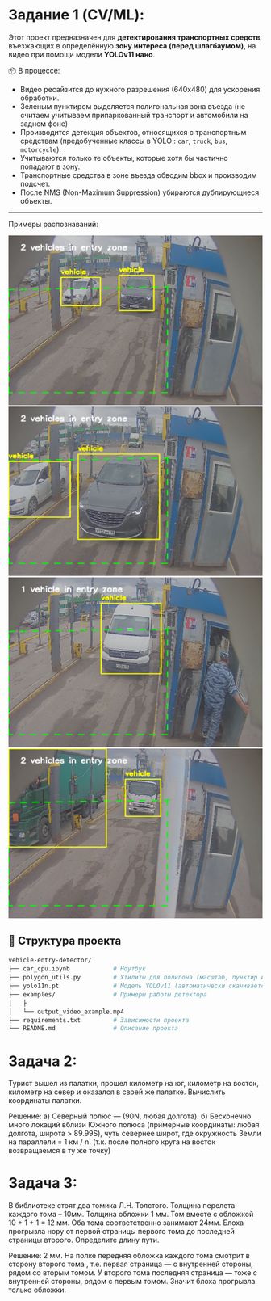 # Задание 1 (CV/ML):


Этот проект предназначен для **детектирования транспортных средств**, въезжающих в определённую **зону интереса (перед шлагбаумом)**, на видео при помощи модели **YOLOv11 нано**.

📦 В процессе:
- Видео ресайзится до нужного разрешения (640x480) для ускорения обработки.
- Зеленым пунктиром выделяется полигональная зона въезда (не считаем учитываем припаркованный транспорт и автомобили на заднем фоне)
- Производится детекция объектов, относящихся с транспортным средствам (предобученные классы в YOLO : `car`, `truck`, `bus`, `motorcycle`).
- Учитываются только те объекты, которые хотя бы частично попадают в зону.
- Транспортные средства в зоне въезда обводим bbox и производим подсчет.
- После NMS (Non-Maximum Suppression) убираются дублирующиеся объекты.

---


Примеры распознаваний:

![alt text](examples/example1.png)
![alt text](examples/example2.png)
![alt text](examples/example3.png)
![alt text](examples/example4.png)

## 📁 Структура проекта

```bash
vehicle-entry-detector/
├── car_cpu.ipynb            # Ноутбук 
├── polygon_utils.py         # Утилиты для полигона (масштаб, пунктир и пересечения)
├── yolo11n.pt               # Модель YOLOv11 (автоматически скачивается при запуске)
├── examples/                # Примеры работы детектора
│   ├
│   └── output_video_example.mp4
├── requirements.txt         # Зависимости проекта 
└── README.md                # Описание проекта
```

# Задача 2:

Турист вышел из палатки, прошел километр на юг, километр на восток, километр на север и оказался в
своей же палатке. Вычислить координаты палатки.

   Решение:
   a) Северный полюс — (90N, любая долгота).
   б) Бесконечно много локаций вблизи Южного полюса (примерные координаты: любая долгота, широта > 89.99S), чуть севернее широт, где окружность Земли на параллели = 1 км / n. (т.к. после полного круга на восток возвращаемся в ту же точку)

# Задача 3:

 В библиотеке стоят два томика Л.Н. Толстого. Толщина перелета каждого тома – 10мм. Толщина обложки 1 мм. Том вместе с обложкой 10 + 1 + 1 = 12 мм. Оба тома соответственно занимают 24мм. Блоха прогрызла нору от первой страницы первого тома до последней страницы второго. Определите длину пути.

   Решение: 
 2 мм. На полке передняя обложка каждого тома смотрит в сторону второго тома , т.е.  первая страница — с внутренней стороны, рядом со вторым томом.
У второго тома последняя страница — тоже с внутренней стороны, рядом с первым томом. Значит блоха прогрызла только обложки. 	

